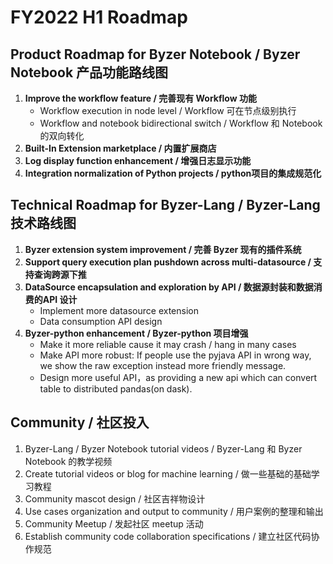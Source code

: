 # FY2022 H1 Roadmap 

## Product Roadmap for Byzer Notebook / Byzer Notebook 产品功能路线图
1. **Improve the workflow feature / 完善现有 Workflow 功能**
    - Workflow execution in node level / Workflow 可在节点级别执行
    - Workflow and notebook bidirectional switch / Workflow 和 Notebook 的双向转化 
2. **Built-In Extension marketplace / 内置扩展商店**
3. **Log display function enhancement / 增强日志显示功能**
4. **Integration normalization of Python projects / python项目的集成规范化**


## Technical Roadmap for Byzer-Lang / Byzer-Lang 技术路线图
1. **Byzer extension system improvement / 完善 Byzer 现有的插件系统**
2. **Support query execution plan pushdown across multi-datasource / 支持查询跨源下推**
3. **DataSource encapsulation and exploration by API / 数据源封装和数据消费的API 设计**
    - Implement more datasource extension
    - Data consumption API design
4. **Byzer-python enhancement / Byzer-python 项目增强**
    - Make it more reliable cause it may crash / hang in many cases
    - Make API more robust: If people use the pyjava API in wrong way, we show the raw exception instead more friendly message.
    - Design more useful API，as providing a new api which can convert table to distributed pandas(on dask).

## Community / 社区投入
1. Byzer-Lang / Byzer Notebook tutorial videos / Byzer-Lang 和 Byzer Notebook 的教学视频
2. Create tutorial videos or blog for machine learning / 做一些基础的基础学习教程
2. Community mascot design / 社区吉祥物设计
3. Use cases organization and output to community / 用户案例的整理和输出
4. Community Meetup / 发起社区 meetup 活动
5. Establish community code collaboration specifications / 建立社区代码协作规范
